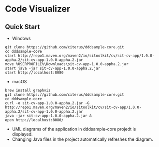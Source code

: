 # Code Visualizer

## Quick Start

* Windows

```
git clone https://github.com/citerus/dddsample-core.git
cd dddsample-core
start http://repo1.maven.org/maven2/io/sitoolkit/cv/sit-cv-app/1.0.0-appha.2/sit-cv-app-1.0.0-appha.2.jar
move %USERPROFILE%\Downloads\sit-cv-app-1.0.0-appha.2.jar
start java -jar sit-cv-app-1.0.0-appha.2.jar
start http://localhost:8080
```

* macOS

```
brew install graphviz
git clone https://github.com/citerus/dddsample-core.git
cd dddsample-core
curl -o sit-cv-app-1.0.0-appha.2.jar -G http://repo1.maven.org/maven2/io/sitoolkit/cv/sit-cv-app/1.0.0-appha.2/sit-cv-app-1.0.0-appha.2.jar 
java -jar sit-cv-app-1.0.0-appha.2.jar &
open http://localhost:8080/
```

* UML diagrams of the application in dddsample-core projedt is displayed.
* Changing Java files in the project automatically refreshes the diagram.

